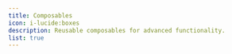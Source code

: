 ```yaml
---
title: Composables
icon: i-lucide:boxes
description: Reusable composables for advanced functionality.
list: true
---
```

